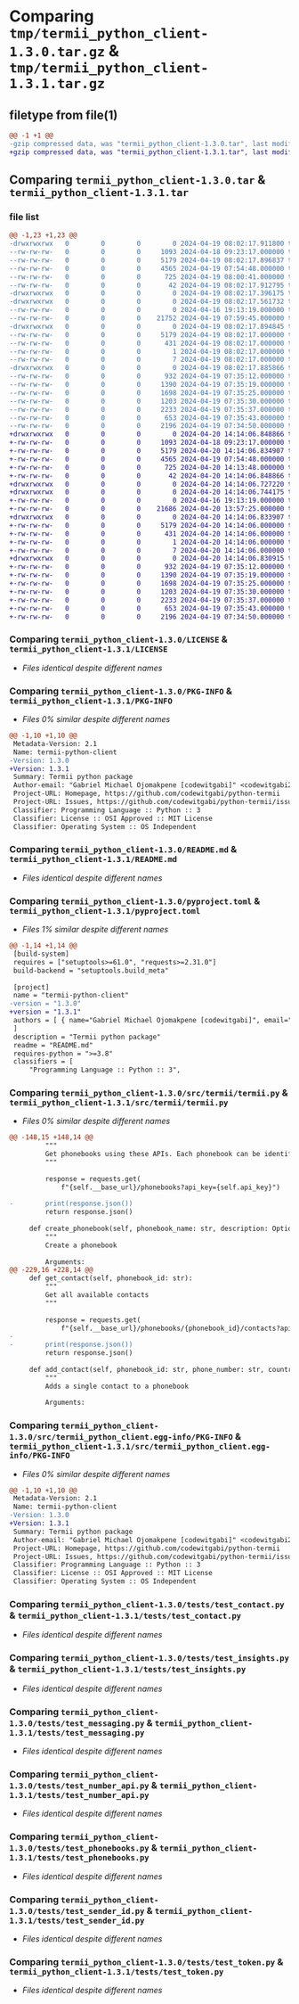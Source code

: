 # Comparing `tmp/termii_python_client-1.3.0.tar.gz` & `tmp/termii_python_client-1.3.1.tar.gz`

## filetype from file(1)

```diff
@@ -1 +1 @@
-gzip compressed data, was "termii_python_client-1.3.0.tar", last modified: Fri Apr 19 08:02:17 2024, max compression
+gzip compressed data, was "termii_python_client-1.3.1.tar", last modified: Sat Apr 20 14:14:06 2024, max compression
```

## Comparing `termii_python_client-1.3.0.tar` & `termii_python_client-1.3.1.tar`

### file list

```diff
@@ -1,23 +1,23 @@
-drwxrwxrwx   0        0        0        0 2024-04-19 08:02:17.911800 termii_python_client-1.3.0/
--rw-rw-rw-   0        0        0     1093 2024-04-18 09:23:17.000000 termii_python_client-1.3.0/LICENSE
--rw-rw-rw-   0        0        0     5179 2024-04-19 08:02:17.896837 termii_python_client-1.3.0/PKG-INFO
--rw-rw-rw-   0        0        0     4565 2024-04-19 07:54:48.000000 termii_python_client-1.3.0/README.md
--rw-rw-rw-   0        0        0      725 2024-04-19 08:00:41.000000 termii_python_client-1.3.0/pyproject.toml
--rw-rw-rw-   0        0        0       42 2024-04-19 08:02:17.912795 termii_python_client-1.3.0/setup.cfg
-drwxrwxrwx   0        0        0        0 2024-04-19 08:02:17.396175 termii_python_client-1.3.0/src/
-drwxrwxrwx   0        0        0        0 2024-04-19 08:02:17.561732 termii_python_client-1.3.0/src/termii/
--rw-rw-rw-   0        0        0        0 2024-04-16 19:13:19.000000 termii_python_client-1.3.0/src/termii/__init__.py
--rw-rw-rw-   0        0        0    21752 2024-04-19 07:59:45.000000 termii_python_client-1.3.0/src/termii/termii.py
-drwxrwxrwx   0        0        0        0 2024-04-19 08:02:17.894845 termii_python_client-1.3.0/src/termii_python_client.egg-info/
--rw-rw-rw-   0        0        0     5179 2024-04-19 08:02:17.000000 termii_python_client-1.3.0/src/termii_python_client.egg-info/PKG-INFO
--rw-rw-rw-   0        0        0      431 2024-04-19 08:02:17.000000 termii_python_client-1.3.0/src/termii_python_client.egg-info/SOURCES.txt
--rw-rw-rw-   0        0        0        1 2024-04-19 08:02:17.000000 termii_python_client-1.3.0/src/termii_python_client.egg-info/dependency_links.txt
--rw-rw-rw-   0        0        0        7 2024-04-19 08:02:17.000000 termii_python_client-1.3.0/src/termii_python_client.egg-info/top_level.txt
-drwxrwxrwx   0        0        0        0 2024-04-19 08:02:17.885866 termii_python_client-1.3.0/tests/
--rw-rw-rw-   0        0        0      932 2024-04-19 07:35:12.000000 termii_python_client-1.3.0/tests/test_contact.py
--rw-rw-rw-   0        0        0     1390 2024-04-19 07:35:19.000000 termii_python_client-1.3.0/tests/test_insights.py
--rw-rw-rw-   0        0        0     1698 2024-04-19 07:35:25.000000 termii_python_client-1.3.0/tests/test_messaging.py
--rw-rw-rw-   0        0        0     1203 2024-04-19 07:35:30.000000 termii_python_client-1.3.0/tests/test_number_api.py
--rw-rw-rw-   0        0        0     2233 2024-04-19 07:35:37.000000 termii_python_client-1.3.0/tests/test_phonebooks.py
--rw-rw-rw-   0        0        0      653 2024-04-19 07:35:43.000000 termii_python_client-1.3.0/tests/test_sender_id.py
--rw-rw-rw-   0        0        0     2196 2024-04-19 07:34:50.000000 termii_python_client-1.3.0/tests/test_token.py
+drwxrwxrwx   0        0        0        0 2024-04-20 14:14:06.848866 termii_python_client-1.3.1/
+-rw-rw-rw-   0        0        0     1093 2024-04-18 09:23:17.000000 termii_python_client-1.3.1/LICENSE
+-rw-rw-rw-   0        0        0     5179 2024-04-20 14:14:06.834907 termii_python_client-1.3.1/PKG-INFO
+-rw-rw-rw-   0        0        0     4565 2024-04-19 07:54:48.000000 termii_python_client-1.3.1/README.md
+-rw-rw-rw-   0        0        0      725 2024-04-20 14:13:48.000000 termii_python_client-1.3.1/pyproject.toml
+-rw-rw-rw-   0        0        0       42 2024-04-20 14:14:06.848866 termii_python_client-1.3.1/setup.cfg
+drwxrwxrwx   0        0        0        0 2024-04-20 14:14:06.727220 termii_python_client-1.3.1/src/
+drwxrwxrwx   0        0        0        0 2024-04-20 14:14:06.744175 termii_python_client-1.3.1/src/termii/
+-rw-rw-rw-   0        0        0        0 2024-04-16 19:13:19.000000 termii_python_client-1.3.1/src/termii/__init__.py
+-rw-rw-rw-   0        0        0    21686 2024-04-20 13:57:25.000000 termii_python_client-1.3.1/src/termii/termii.py
+drwxrwxrwx   0        0        0        0 2024-04-20 14:14:06.833907 termii_python_client-1.3.1/src/termii_python_client.egg-info/
+-rw-rw-rw-   0        0        0     5179 2024-04-20 14:14:06.000000 termii_python_client-1.3.1/src/termii_python_client.egg-info/PKG-INFO
+-rw-rw-rw-   0        0        0      431 2024-04-20 14:14:06.000000 termii_python_client-1.3.1/src/termii_python_client.egg-info/SOURCES.txt
+-rw-rw-rw-   0        0        0        1 2024-04-20 14:14:06.000000 termii_python_client-1.3.1/src/termii_python_client.egg-info/dependency_links.txt
+-rw-rw-rw-   0        0        0        7 2024-04-20 14:14:06.000000 termii_python_client-1.3.1/src/termii_python_client.egg-info/top_level.txt
+drwxrwxrwx   0        0        0        0 2024-04-20 14:14:06.830915 termii_python_client-1.3.1/tests/
+-rw-rw-rw-   0        0        0      932 2024-04-19 07:35:12.000000 termii_python_client-1.3.1/tests/test_contact.py
+-rw-rw-rw-   0        0        0     1390 2024-04-19 07:35:19.000000 termii_python_client-1.3.1/tests/test_insights.py
+-rw-rw-rw-   0        0        0     1698 2024-04-19 07:35:25.000000 termii_python_client-1.3.1/tests/test_messaging.py
+-rw-rw-rw-   0        0        0     1203 2024-04-19 07:35:30.000000 termii_python_client-1.3.1/tests/test_number_api.py
+-rw-rw-rw-   0        0        0     2233 2024-04-19 07:35:37.000000 termii_python_client-1.3.1/tests/test_phonebooks.py
+-rw-rw-rw-   0        0        0      653 2024-04-19 07:35:43.000000 termii_python_client-1.3.1/tests/test_sender_id.py
+-rw-rw-rw-   0        0        0     2196 2024-04-19 07:34:50.000000 termii_python_client-1.3.1/tests/test_token.py
```

### Comparing `termii_python_client-1.3.0/LICENSE` & `termii_python_client-1.3.1/LICENSE`

 * *Files identical despite different names*

### Comparing `termii_python_client-1.3.0/PKG-INFO` & `termii_python_client-1.3.1/PKG-INFO`

 * *Files 0% similar despite different names*

```diff
@@ -1,10 +1,10 @@
 Metadata-Version: 2.1
 Name: termii-python-client
-Version: 1.3.0
+Version: 1.3.1
 Summary: Termii python package
 Author-email: "Gabriel Michael Ojomakpene [codewitgabi]" <codewitgabi222@gmail.com>, Joshua Joseph <joshuajosephizzyjosh@gmail.com>
 Project-URL: Homepage, https://github.com/codewitgabi/python-termii
 Project-URL: Issues, https://github.com/codewitgabi/python-termii/issues
 Classifier: Programming Language :: Python :: 3
 Classifier: License :: OSI Approved :: MIT License
 Classifier: Operating System :: OS Independent
```

### Comparing `termii_python_client-1.3.0/README.md` & `termii_python_client-1.3.1/README.md`

 * *Files identical despite different names*

### Comparing `termii_python_client-1.3.0/pyproject.toml` & `termii_python_client-1.3.1/pyproject.toml`

 * *Files 1% similar despite different names*

```diff
@@ -1,14 +1,14 @@
 [build-system]
 requires = ["setuptools>=61.0", "requests>=2.31.0"]
 build-backend = "setuptools.build_meta"
 
 [project]
 name = "termii-python-client"
-version = "1.3.0"
+version = "1.3.1"
 authors = [ { name="Gabriel Michael Ojomakpene [codewitgabi]", email="codewitgabi222@gmail.com" }, { name="Joshua Joseph", email="joshuajosephizzyjosh@gmail.com" },
 ]
 description = "Termii python package"
 readme = "README.md"
 requires-python = ">=3.8"
 classifiers = [
     "Programming Language :: Python :: 3",
```

### Comparing `termii_python_client-1.3.0/src/termii/termii.py` & `termii_python_client-1.3.1/src/termii/termii.py`

 * *Files 0% similar despite different names*

```diff
@@ -148,15 +148,14 @@
         """
         Get phonebooks using these APIs. Each phonebook can be identified by a unique ID, which makes it easier to edit or delete a phonebook.
         """
 
         response = requests.get(
             f"{self.__base_url}/phonebooks?api_key={self.api_key}")
 
-        print(response.json())
         return response.json()
 
     def create_phonebook(self, phonebook_name: str, description: Optional[str] = None) -> Response:
         """
         Create a phonebook
 
         Arguments:
@@ -229,16 +228,14 @@
     def get_contact(self, phonebook_id: str):
         """
         Get all available contacts
         """
 
         response = requests.get(
             f"{self.__base_url}/phonebooks/{phonebook_id}/contacts?api_key={self.api_key}")
-
-        print(response.json())
         return response.json()
 
     def add_contact(self, phonebook_id: str, phone_number: str, country_code: Optional[int] = None, email_address: Optional[str] = None, first_name: Optional[str] = None, last_name: Optional[str] = None, company: Optional[str] = None) -> Response:
         """
         Adds a single contact to a phonebook
 
         Arguments:
```

### Comparing `termii_python_client-1.3.0/src/termii_python_client.egg-info/PKG-INFO` & `termii_python_client-1.3.1/src/termii_python_client.egg-info/PKG-INFO`

 * *Files 0% similar despite different names*

```diff
@@ -1,10 +1,10 @@
 Metadata-Version: 2.1
 Name: termii-python-client
-Version: 1.3.0
+Version: 1.3.1
 Summary: Termii python package
 Author-email: "Gabriel Michael Ojomakpene [codewitgabi]" <codewitgabi222@gmail.com>, Joshua Joseph <joshuajosephizzyjosh@gmail.com>
 Project-URL: Homepage, https://github.com/codewitgabi/python-termii
 Project-URL: Issues, https://github.com/codewitgabi/python-termii/issues
 Classifier: Programming Language :: Python :: 3
 Classifier: License :: OSI Approved :: MIT License
 Classifier: Operating System :: OS Independent
```

### Comparing `termii_python_client-1.3.0/tests/test_contact.py` & `termii_python_client-1.3.1/tests/test_contact.py`

 * *Files identical despite different names*

### Comparing `termii_python_client-1.3.0/tests/test_insights.py` & `termii_python_client-1.3.1/tests/test_insights.py`

 * *Files identical despite different names*

### Comparing `termii_python_client-1.3.0/tests/test_messaging.py` & `termii_python_client-1.3.1/tests/test_messaging.py`

 * *Files identical despite different names*

### Comparing `termii_python_client-1.3.0/tests/test_number_api.py` & `termii_python_client-1.3.1/tests/test_number_api.py`

 * *Files identical despite different names*

### Comparing `termii_python_client-1.3.0/tests/test_phonebooks.py` & `termii_python_client-1.3.1/tests/test_phonebooks.py`

 * *Files identical despite different names*

### Comparing `termii_python_client-1.3.0/tests/test_sender_id.py` & `termii_python_client-1.3.1/tests/test_sender_id.py`

 * *Files identical despite different names*

### Comparing `termii_python_client-1.3.0/tests/test_token.py` & `termii_python_client-1.3.1/tests/test_token.py`

 * *Files identical despite different names*

